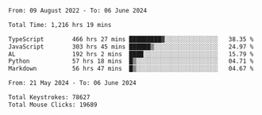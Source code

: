<!--START_SECTION:waka-->

```txt
From: 09 August 2022 - To: 06 June 2024

Total Time: 1,216 hrs 19 mins

TypeScript        466 hrs 27 mins █████████▓░░░░░░░░░░░░░░░   38.35 %
JavaScript        303 hrs 45 mins ██████▒░░░░░░░░░░░░░░░░░░   24.97 %
AL                192 hrs 2 mins  ████░░░░░░░░░░░░░░░░░░░░░   15.79 %
Python            57 hrs 18 mins  █▒░░░░░░░░░░░░░░░░░░░░░░░   04.71 %
Markdown          56 hrs 47 mins  █▒░░░░░░░░░░░░░░░░░░░░░░░   04.67 %
```

<!--END_SECTION:waka-->
<!--END_SECTION:activity-->
<!--END_SECTION:activity-->
<!--END_SECTION:activity-->
<!--END_SECTION:activity-->
<!--END_SECTION:activity-->
<!--END_SECTION:activity-->
<!--END_SECTION:activity-->
<!--END_SECTION:activity-->
<!--END_SECTION:activity-->
<!--END_SECTION:activity-->
<!--END_SECTION:activity-->
<!--END_SECTION:activity-->
<!--END_SECTION:activity-->
<!--END_SECTION:activity-->
<!--END_SECTION:activity-->
<!--END_SECTION:activity-->
<!--START_SECTION:activity-->
<!--START_SECTION:activity-->

```txt
From: 21 May 2024 - To: 06 June 2024

Total Keystrokes: 78627
Total Mouse Clicks: 19689
```

<!--END_SECTION:activity-->
<!--END_SECTION:activity-->
